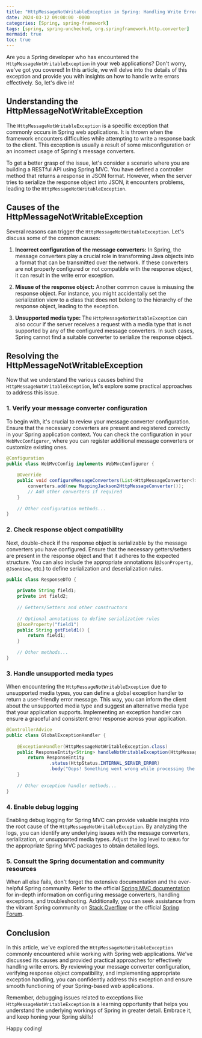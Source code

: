 ```yaml
---
title: "HttpMessageNotWritableException in Spring: Handling Write Errors in Your Web Applications"
date: 2024-03-12 09:00:00 -0000
categories: [Spring, spring-framework]
tags: [spring, spring-unchecked, org.springframework.http.converter]
mermaid: true
toc: true
---
```



Are you a Spring developer who has encountered the `HttpMessageNotWritableException` in your web applications? Don't worry, we've got you covered! In this article, we will delve into the details of this exception and provide you with insights on how to handle write errors effectively. So, let's dive in!

## Understanding the HttpMessageNotWritableException

The `HttpMessageNotWritableException` is a specific exception that commonly occurs in Spring web applications. It is thrown when the framework encounters difficulties while attempting to write a response back to the client. This exception is usually a result of some misconfiguration or an incorrect usage of Spring's message converters.

To get a better grasp of the issue, let's consider a scenario where you are building a RESTful API using Spring MVC. You have defined a controller method that returns a response in JSON format. However, when the server tries to serialize the response object into JSON, it encounters problems, leading to the `HttpMessageNotWritableException`.

## Causes of the HttpMessageNotWritableException

Several reasons can trigger the `HttpMessageNotWritableException`. Let's discuss some of the common causes:

1. **Incorrect configuration of the message converters:** In Spring, the message converters play a crucial role in transforming Java objects into a format that can be transmitted over the network. If these converters are not properly configured or not compatible with the response object, it can result in the write error exception.

2. **Misuse of the response object:** Another common cause is misusing the response object. For instance, you might accidentally set the serialization view to a class that does not belong to the hierarchy of the response object, leading to the exception.

3. **Unsupported media type:** The `HttpMessageNotWritableException` can also occur if the server receives a request with a media type that is not supported by any of the configured message converters. In such cases, Spring cannot find a suitable converter to serialize the response object.

## Resolving the HttpMessageNotWritableException

Now that we understand the various causes behind the `HttpMessageNotWritableException`, let's explore some practical approaches to address this issue.

### 1. Verify your message converter configuration

To begin with, it's crucial to review your message converter configuration. Ensure that the necessary converters are present and registered correctly in your Spring application context. You can check the configuration in your `WebMvcConfigurer`, where you can register additional message converters or customize existing ones.

```java
@Configuration
public class WebMvcConfig implements WebMvcConfigurer {
    
    @Override
    public void configureMessageConverters(List<HttpMessageConverter<?>> converters) {
        converters.add(new MappingJackson2HttpMessageConverter());
        // Add other converters if required
    }
    
    // Other configuration methods...
}
```

### 2. Check response object compatibility

Next, double-check if the response object is serializable by the message converters you have configured. Ensure that the necessary getters/setters are present in the response object and that it adheres to the expected structure. You can also include the appropriate annotations (`@JsonProperty`, `@JsonView`, etc.) to define serialization and deserialization rules.

```java
public class ResponseDTO {
    
    private String field1;
    private int field2;
    
    // Getters/Setters and other constructors
    
    // Optional annotations to define serialization rules
    @JsonProperty("field1")
    public String getField1() {
        return field1;
    }
    
    // Other methods...
}
```

### 3. Handle unsupported media types

When encountering the `HttpMessageNotWritableException` due to unsupported media types, you can define a global exception handler to return a user-friendly error message. This way, you can inform the client about the unsupported media type and suggest an alternative media type that your application supports. Implementing an exception handler can ensure a graceful and consistent error response across your application.

```java
@ControllerAdvice
public class GlobalExceptionHandler {
    
    @ExceptionHandler(HttpMessageNotWritableException.class)
    public ResponseEntity<String> handleNotWritableException(HttpMessageNotWritableException ex) {
        return ResponseEntity
                .status(HttpStatus.INTERNAL_SERVER_ERROR)
                .body("Oops! Something went wrong while processing the response.");
    }
    
    // Other exception handler methods...
}
```

### 4. Enable debug logging

Enabling debug logging for Spring MVC can provide valuable insights into the root cause of the `HttpMessageNotWritableException`. By analyzing the logs, you can identify any underlying issues with the message converters, serialization, or unsupported media types. Adjust the log level to `DEBUG` for the appropriate Spring MVC packages to obtain detailed logs.

### 5. Consult the Spring documentation and community resources

When all else fails, don't forget the extensive documentation and the ever-helpful Spring community. Refer to the official [Spring MVC documentation][1] for in-depth information on configuring message converters, handling exceptions, and troubleshooting. Additionally, you can seek assistance from the vibrant Spring community on [Stack Overflow][2] or the official [Spring Forum][3].

## Conclusion

In this article, we've explored the `HttpMessageNotWritableException` commonly encountered while working with Spring web applications. We've discussed its causes and provided practical approaches for effectively handling write errors. By reviewing your message converter configuration, verifying response object compatibility, and implementing appropriate exception handling, you can confidently address this exception and ensure smooth functioning of your Spring-based web applications.

Remember, debugging issues related to exceptions like `HttpMessageNotWritableException` is a learning opportunity that helps you understand the underlying workings of Spring in greater detail. Embrace it, and keep honing your Spring skills!

Happy coding!

[1]: https://docs.spring.io/spring-framework/docs/current/reference/html/web.html#mvc-config-message-converters
[2]: https://stackoverflow.com/
[3]: https://spring.io/forum